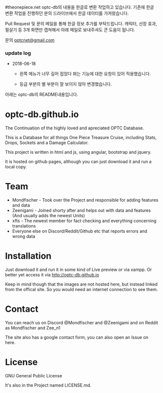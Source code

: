 #theonepiece.net
optc-db의 내용을 한글로 변환 작업하고 있습니다. 기존에 한글 변환 작업을 진행하던 분의 드라이브에서 한글 데이터를 가져왔습니다.

Pull Request 및 문의 메일을 통해 한글 정보 추가를 부탁드립니다. 캐릭터, 선장 효과, 필살기 등 3개 화면만 캡쳐해서 아래 메일로 보내주셔도 큰 도움이 됩니다.

문의 optcnet@gmail.com

### update log ###
* 2018-06-18 

  * 왼쪽 메뉴가 너무 길어 접었다 펴는 기능에 대한 요청이 있어 적용했습니다.

  * 등급 부분의 별 부분이 잘 보이지 않아 변경했습니다. 

아래는 optc-db의 README내용입니다.

# optc-db.github.io

The Continuation of the highly loved and apreciated OPTC Database.

This is a Database for all things One Piece Treasure Cruise, including Stats, Drops, Sockets and a Damage Calculator.

This project is written in html and js, using angular, bootstrap and jquery.

It is hosted on github pages, although you can just download it and run a local copy.

# Team

* Mondfischer - Took over the Project and responsible for adding features and data
* Zeenigami - Joined shorty after and helps out with data and features (And usually adds the newest Units)
* xfts - The newest member for fact checking and everything concerning translations
* Everyone else on Discord/Reddit/Github etc that reports errors and wrong data

# Installation

Just download it and run it in some kind of Live preview or via xampp. Or better yet access it via http://optc-db.github.io

Keep in mind though that the images are not hosted here, but instead linked from the offical site. So you would need an internet connection to see them.

# Contact
 You can reach us on Discord @Mondfischer and @Zeenigami and on Reddit as Mondfischer and Zee_n1
 
 The site also has a google contact form, you can also open an Issue on here.
 
# License
 
 GNU General Public License
 
 It's also in the Project named LICENSE.md.
